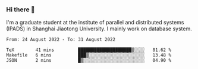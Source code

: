 ### Hi there 👋

I'm a graduate student at the institute of parallel and distributed systems (IPADS) in Shanghai Jiaotong University. I mainly work on database system.

<!--START_SECTION:waka-->

```text
From: 24 August 2022 - To: 31 August 2022

TeX        41 mins         ████████████████████▒░░░░   81.62 %
Makefile   6 mins          ███▒░░░░░░░░░░░░░░░░░░░░░   13.48 %
JSON       2 mins          █▒░░░░░░░░░░░░░░░░░░░░░░░   04.90 %
```

<!--END_SECTION:waka-->

<!--
**yqmmm/yqmmm** is a ✨ _special_ ✨ repository because its `README.md` (this file) appears on your GitHub profile.

Here are some ideas to get you started:

- 🔭 I’m currently working on ...
- 🌱 I’m currently learning ...
- 👯 I’m looking to collaborate on ...
- 🤔 I’m looking for help with ...
- 💬 Ask me about ...
- 📫 How to reach me: ...
- 😄 Pronouns: ...
- ⚡ Fun fact: ...
-->
